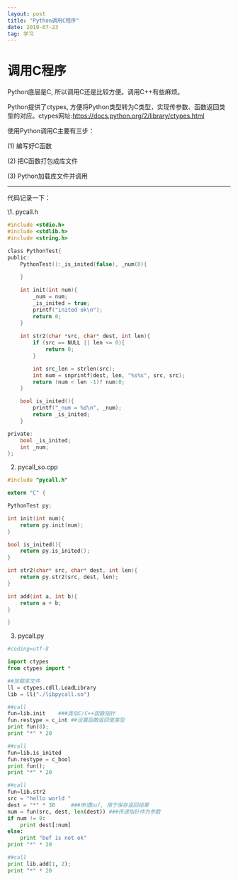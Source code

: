 ```yaml
---
layout: post
title: "Python调用C程序"
date: 2019-07-23
tag: 学习
---
```


# 调用C程序



Python底层是C, 所以调用C还是比较方便。调用C++有些麻烦。

Python提供了ctypes, 方便将Python类型转为C类型，实现传参数、函数返回类型的对应。ctypes网址:https://docs.python.org/2/library/ctypes.html

 

使用Python调用C主要有三步：

(1) 编写好C函数

(2) 把C函数打包成库文件

(3) Python加载库文件并调用

------

代码记录一下：

\1. pycall.h

```c
#include <stdio.h>
#include <stdlib.h>
#include <string.h>

class PythonTest{
public:
    PythonTest():_is_inited(false), _num(0){
    
    }   

    int init(int num){
        _num = num;
        _is_inited = true;
        printf("inited ok\n");
        return 0;
    }   
    
    int str2(char *src, char* dest, int len){
        if (src == NULL || len <= 0){ 
            return 0;
        }   

        int src_len = strlen(src);
        int num = snprintf(dest, len, "%s%s", src, src);
        return (num < len -1)? num:0;
    }   

    bool is_inited(){
        printf("_num = %d\n", _num);
        return _is_inited;
    }   

private:
    bool _is_inited;
    int _num;
};
```





2. pycall_so.cpp

```c
#include "pycall.h"

extern "C" {

PythonTest py; 

int init(int num){
    return py.init(num);
}

bool is_inited(){
    return py.is_inited();
}

int str2(char* src, char* dest, int len){
    return py.str2(src, dest, len);
}

int add(int a, int b){ 
    return a + b;
}

}
```



3. pycall.py

```python
#coding=utf-8

import ctypes 
from ctypes import *

##加载库文件
ll = ctypes.cdll.LoadLibrary  
lib = ll("./libpycall.so")   

##call
fun=lib.init    ###类似C/C++函数指针
fun.restype = c_int ##设置函数返回值类型
print fun(8);
print "*" * 20

##call
fun=lib.is_inited
fun.restype = c_bool
print fun();
print "*" * 20

##call
fun=lib.str2
src = "hello world "
dest = "*" * 30     ###申请buf, 用于保存返回结果 
num = fun(src, dest, len(dest)) ###传递指针作为参数
if num != 0:
    print dest[:num]
else:
    print "buf is not ok"
print "*" * 20

##call
print lib.add(1, 2); 
print "*" * 20
```

